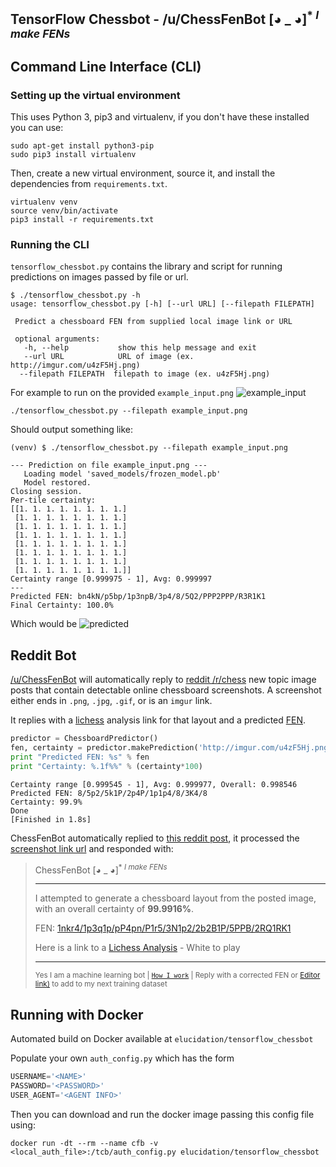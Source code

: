 TensorFlow Chessbot - /u/ChessFenBot [◕ _ ◕]<sup>\* *I make FENs*</sup>
---
## Command Line Interface (CLI)

### Setting up the virtual environment

This uses Python 3, pip3 and virtualenv, if you don't have these installed you can use:

```
sudo apt-get install python3-pip
sudo pip3 install virtualenv
```

Then, create a new virtual environment, source it, and install the dependencies from `requirements.txt`.

```
virtualenv venv
source venv/bin/activate
pip3 install -r requirements.txt 
```

### Running the CLI

`tensorflow_chessbot.py` contains the library and script for running predictions on images passed by file or url.

```
$ ./tensorflow_chessbot.py -h
usage: tensorflow_chessbot.py [-h] [--url URL] [--filepath FILEPATH]
 
 Predict a chessboard FEN from supplied local image link or URL
 
 optional arguments:
   -h, --help           show this help message and exit
   --url URL            URL of image (ex. http://imgur.com/u4zF5Hj.png)
  --filepath FILEPATH  filepath to image (ex. u4zF5Hj.png)
```

For example to run on the provided `example_input.png` ![example_input](example_input.png)

```
./tensorflow_chessbot.py --filepath example_input.png
```

Should output something like:

```
(venv) $ ./tensorflow_chessbot.py --filepath example_input.png

--- Prediction on file example_input.png ---
   Loading model 'saved_models/frozen_model.pb'
   Model restored.
Closing session.
Per-tile certainty:
[[1. 1. 1. 1. 1. 1. 1. 1.]
 [1. 1. 1. 1. 1. 1. 1. 1.]
 [1. 1. 1. 1. 1. 1. 1. 1.]
 [1. 1. 1. 1. 1. 1. 1. 1.]
 [1. 1. 1. 1. 1. 1. 1. 1.]
 [1. 1. 1. 1. 1. 1. 1. 1.]
 [1. 1. 1. 1. 1. 1. 1. 1.]
 [1. 1. 1. 1. 1. 1. 1. 1.]]
Certainty range [0.999975 - 1], Avg: 0.999997
---
Predicted FEN: bn4kN/p5bp/1p3npB/3p4/8/5Q2/PPP2PPP/R3R1K1
Final Certainty: 100.0%
```

Which would be ![predicted](http://www.fen-to-image.com/image/60/bn4kN/p5bp/1p3npB/3p4/8/5Q2/PPP2PPP/R3R1K1.png)


## Reddit Bot

[/u/ChessFenBot](https://www.reddit.com/user/ChessFenBot) will automatically reply to [reddit /r/chess](https://www.reddit.com/r/) new topic image posts that contain detectable online chessboard screenshots. A screenshot either ends in `.png`, `.jpg`, `.gif`, or is an `imgur` link. 

It replies with a [lichess](http://www.lichess.org) analysis link for that layout and a predicted [FEN](https://en.wikipedia.org/wiki/Forsyth%E2%80%93Edwards_Notation).

```py
predictor = ChessboardPredictor()
fen, certainty = predictor.makePrediction('http://imgur.com/u4zF5Hj.png')
print "Predicted FEN: %s" % fen
print "Certainty: %.1f%%" % (certainty*100)
```

```
Certainty range [0.999545 - 1], Avg: 0.999977, Overall: 0.998546
Predicted FEN: 8/5p2/5k1P/2p4P/1p1p4/8/3K4/8
Certainty: 99.9%
Done
[Finished in 1.8s]
```

ChessFenBot automatically replied to [this reddit post](https://www.reddit.com/r/chess/comments/45osos/very_difficult_find_the_best_move_for_white/d004cg6?context=3), it processed the [screenshot link url](http://i.imgur.com/HnWYt8A.png) and responded with:

> ChessFenBot [◕ _ ◕]<sup>\* *I make FENs*</sup>
> 
> ---
> 
> I attempted to generate a chessboard layout from the posted image, with an overall certainty of **99.9916%**.
> 
> FEN: [1nkr4/1p3q1p/pP4pn/P1r5/3N1p2/2b2B1P/5PPB/2RQ1RK1](http://www.fen-to-image.com/image/30/1nkr1111/1p111q1p/pP1111pn/P1r11111/111N1p11/11b11B1P/11111PPB/11RQ1RK1.png)
> 
> Here is a link to a [Lichess Analysis](http://www.lichess.org/analysis/1nkr4/1p3q1p/pP4pn/P1r5/3N1p2/2b2B1P/5PPB/2RQ1RK1_w) - White to play
> 
> ---
> 
> <sup>Yes I am a machine learning bot | [`How I work`](https://github.com/Elucidation/tensorflow_chessbot 'Must go deeper') | Reply with a corrected FEN or [Editor link)](http://www.lichess.org/editor/r1b1r1k1/5pp1/p1pR1nNp/8/2B5/2q5/P1P1Q1PP/5R1K) to add to my next training dataset</sup>

## Running with Docker

Automated build on Docker available at `elucidation/tensorflow_chessbot`

Populate your own `auth_config.py` which has the form

```py
USERNAME='<NAME>'
PASSWORD='<PASSWORD>'
USER_AGENT='<AGENT INFO>'
```


Then you can download and run the docker image passing this config file using:

```
docker run -dt --rm --name cfb -v <local_auth_file>:/tcb/auth_config.py elucidation/tensorflow_chessbot
```
